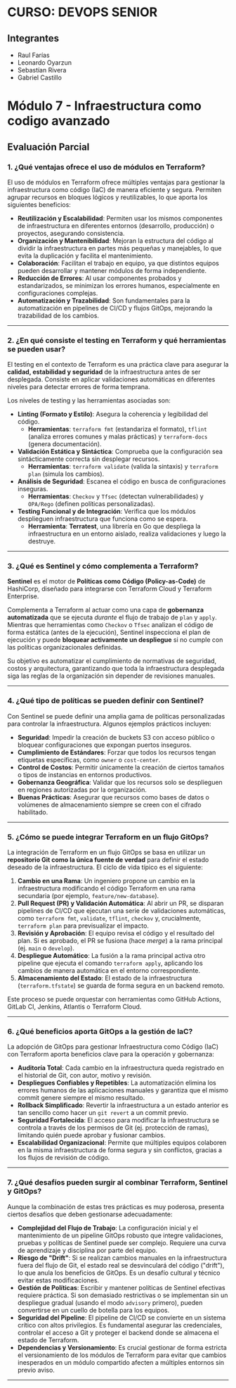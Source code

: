 # CURSO: DEVOPS SENIOR

## Integrantes
* Raul Farías
* Leonardo Oyarzun
* Sebastían Rivera
* Gabriel Castillo

# Módulo 7 - Infraestructura como codigo avanzado

## Evaluación Parcial

### 1. ¿Qué ventajas ofrece el uso de módulos en Terraform?

El uso de módulos en Terraform ofrece múltiples ventajas para gestionar la infraestructura como código (IaC) de manera eficiente y segura. Permiten agrupar recursos en bloques lógicos y reutilizables, lo que aporta los siguientes beneficios:

* **Reutilización y Escalabilidad**: Permiten usar los mismos componentes de infraestructura en diferentes entornos (desarrollo, producción) o proyectos, asegurando consistencia.
* **Organización y Mantenibilidad**: Mejoran la estructura del código al dividir la infraestructura en partes más pequeñas y manejables, lo que evita la duplicación y facilita el mantenimiento.
* **Colaboración**: Facilitan el trabajo en equipo, ya que distintos equipos pueden desarrollar y mantener módulos de forma independiente.
* **Reducción de Errores**: Al usar componentes probados y estandarizados, se minimizan los errores humanos, especialmente en configuraciones complejas.
* **Automatización y Trazabilidad**: Son fundamentales para la automatización en pipelines de CI/CD y flujos GitOps, mejorando la trazabilidad de los cambios.

---

### 2. ¿En qué consiste el testing en Terraform y qué herramientas se pueden usar?

El testing en el contexto de Terraform es una práctica clave para asegurar la **calidad, estabilidad y seguridad** de la infraestructura antes de ser desplegada. Consiste en aplicar validaciones automáticas en diferentes niveles para detectar errores de forma temprana.

Los niveles de testing y las herramientas asociadas son:

* **Linting (Formato y Estilo)**: Asegura la coherencia y legibilidad del código.
    * **Herramientas**: `terraform fmt` (estandariza el formato), `tflint` (analiza errores comunes y malas prácticas) y `terraform-docs` (genera documentación).
* **Validación Estática y Sintáctica**: Comprueba que la configuración sea sintácticamente correcta sin desplegar recursos.
    * **Herramientas**: `terraform validate` (valida la sintaxis) y `terraform plan` (simula los cambios).
* **Análisis de Seguridad**: Escanea el código en busca de configuraciones inseguras.
    * **Herramientas**: `Checkov` y `Tfsec` (detectan vulnerabilidades) y `OPA/Rego` (definen políticas personalizadas).
* **Testing Funcional y de Integración**: Verifica que los módulos desplieguen infraestructura que funciona como se espera.
    * **Herramienta**: **Terratest**, una librería en Go que despliega la infraestructura en un entorno aislado, realiza validaciones y luego la destruye.

---

### 3. ¿Qué es Sentinel y cómo complementa a Terraform?

**Sentinel** es el motor de **Políticas como Código (Policy-as-Code)** de HashiCorp, diseñado para integrarse con Terraform Cloud y Terraform Enterprise.

Complementa a Terraform al actuar como una capa de **gobernanza automatizada** que se ejecuta *durante* el flujo de trabajo de `plan` y `apply`. Mientras que herramientas como `Checkov` o `Tfsec` analizan el código de forma estática (antes de la ejecución), Sentinel inspecciona el plan de ejecución y puede **bloquear activamente un despliegue** si no cumple con las políticas organizacionales definidas.

Su objetivo es automatizar el cumplimiento de normativas de seguridad, costos y arquitectura, garantizando que toda la infraestructura desplegada siga las reglas de la organización sin depender de revisiones manuales.

---

### 4. ¿Qué tipo de políticas se pueden definir con Sentinel?

Con Sentinel se puede definir una amplia gama de políticas personalizadas para controlar la infraestructura. Algunos ejemplos prácticos incluyen:

* **Seguridad**: Impedir la creación de buckets S3 con acceso público o bloquear configuraciones que expongan puertos inseguros.
* **Cumplimiento de Estándares**: Forzar que todos los recursos tengan etiquetas específicas, como `owner` o `cost-center`.
* **Control de Costos**: Permitir únicamente la creación de ciertos tamaños o tipos de instancias en entornos productivos.
* **Gobernanza Geográfica**: Validar que los recursos solo se desplieguen en regiones autorizadas por la organización.
* **Buenas Prácticas**: Asegurar que recursos como bases de datos o volúmenes de almacenamiento siempre se creen con el cifrado habilitado.

---

### 5. ¿Cómo se puede integrar Terraform en un flujo GitOps?

La integración de Terraform en un flujo GitOps se basa en utilizar un **repositorio Git como la única fuente de verdad** para definir el estado deseado de la infraestructura. El ciclo de vida típico es el siguiente:

1.  **Cambio en una Rama**: Un ingeniero propone un cambio en la infraestructura modificando el código Terraform en una rama secundaria (por ejemplo, `feature/new-database`).
2.  **Pull Request (PR) y Validación Automática**: Al abrir un PR, se disparan pipelines de CI/CD que ejecutan una serie de validaciones automáticas, como `terraform fmt`, `validate`, `tflint`, `checkov` y, crucialmente, `terraform plan` para previsualizar el impacto.
3.  **Revisión y Aprobación**: El equipo revisa el código y el resultado del plan. Si es aprobado, el PR se fusiona (hace *merge*) a la rama principal (ej. `main` o `develop`).
4.  **Despliegue Automático**: La fusión a la rama principal activa otro pipeline que ejecuta el comando `terraform apply`, aplicando los cambios de manera automática en el entorno correspondiente.
5.  **Almacenamiento del Estado**: El estado de la infraestructura (`terraform.tfstate`) se guarda de forma segura en un backend remoto.

Este proceso se puede orquestar con herramientas como GitHub Actions, GitLab CI, Jenkins, Atlantis o Terraform Cloud.

---

### 6. ¿Qué beneficios aporta GitOps a la gestión de IaC?

La adopción de GitOps para gestionar Infraestructura como Código (IaC) con Terraform aporta beneficios clave para la operación y gobernanza:

* **Auditoría Total**: Cada cambio en la infraestructura queda registrado en el historial de Git, con autor, motivo y revisión.
* **Despliegues Confiables y Repetibles**: La automatización elimina los errores humanos de las aplicaciones manuales y garantiza que el mismo commit genere siempre el mismo resultado.
* **Rollback Simplificado**: Revertir la infraestructura a un estado anterior es tan sencillo como hacer un `git revert` a un commit previo.
* **Seguridad Fortalecida**: El acceso para modificar la infraestructura se controla a través de los permisos de Git (ej. protección de ramas), limitando quién puede aprobar y fusionar cambios.
* **Escalabilidad Organizacional**: Permite que múltiples equipos colaboren en la misma infraestructura de forma segura y sin conflictos, gracias a los flujos de revisión de código.

---

### 7. ¿Qué desafíos pueden surgir al combinar Terraform, Sentinel y GitOps?

Aunque la combinación de estas tres prácticas es muy poderosa, presenta ciertos desafíos que deben gestionarse adecuadamente:

* **Complejidad del Flujo de Trabajo**: La configuración inicial y el mantenimiento de un pipeline GitOps robusto que integre validaciones, pruebas y políticas de Sentinel puede ser complejo. Requiere una curva de aprendizaje y disciplina por parte del equipo.
* **Riesgo de "Drift"**: Si se realizan cambios manuales en la infraestructura fuera del flujo de Git, el estado real se desvinculará del código ("drift"), lo que anula los beneficios de GitOps. Es un desafío cultural y técnico evitar estas modificaciones.
* **Gestión de Políticas**: Escribir y mantener políticas de Sentinel efectivas requiere práctica. Si son demasiado restrictivas o se implementan sin un despliegue gradual (usando el modo `advisory` primero), pueden convertirse en un cuello de botella para los equipos.
* **Seguridad del Pipeline**: El pipeline de CI/CD se convierte en un sistema crítico con altos privilegios. Es fundamental asegurar las credenciales, controlar el acceso a Git y proteger el backend donde se almacena el estado de Terraform.
* **Dependencias y Versionamiento**: Es crucial gestionar de forma estricta el versionamiento de los módulos de Terraform para evitar que cambios inesperados en un módulo compartido afecten a múltiples entornos sin previo aviso.

---
